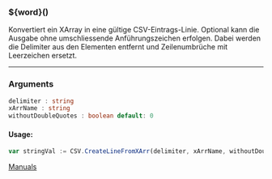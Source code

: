 ﻿### ${word}()
Konvertiert ein XArray in eine gültige CSV-Eintrags-Linie. Optional kann die Ausgabe ohne umschliessende Anführungszeichen erfolgen. Dabei werden die Delimiter aus den Elementen entfernt und Zeilenumbrüche mit Leerzeichen ersetzt.

----

### Arguments
```ts
delimiter : string
xArrName : string
withoutDoubleQuotes : boolean default: 0
```
#### Usage:
```ts
var stringVal := CSV.CreateLineFromXArr(delimiter, xArrName, withoutDoubleQuotes)
```

[Manuals](https://manuals.opacc.ch/docs/doku2401/F-Script/ScriptBlockFunc.CSV.CreateLineFromXArr.html)

